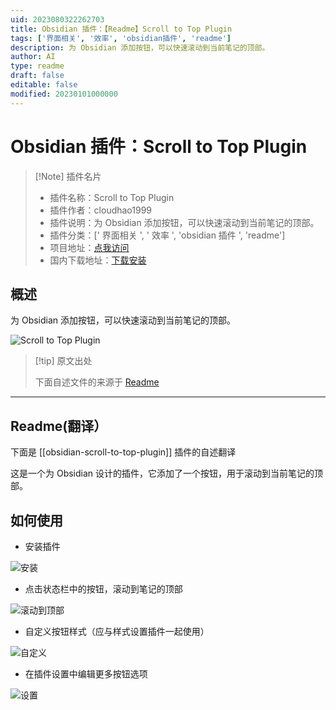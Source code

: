 ```yaml
---
uid: 2023080322262703
title: Obsidian 插件：【Readme】Scroll to Top Plugin
tags: ['界面相关', '效率', 'obsidian插件', 'readme']
description: 为 Obsidian 添加按钮，可以快速滚动到当前笔记的顶部。
author: AI
type: readme
draft: false
editable: false
modified: 20230101000000
---
```


# Obsidian 插件：Scroll to Top Plugin

> [!Note] 插件名片
> - 插件名称：Scroll to Top Plugin
> - 插件作者：cloudhao1999
> - 插件说明：为 Obsidian 添加按钮，可以快速滚动到当前笔记的顶部。
> - 插件分类：[' 界面相关 ', ' 效率 ', 'obsidian 插件 ', 'readme']
> - 项目地址：[点我访问](https://github.com/cloudhao1999/obsidian-scroll-to-top-plugin)
> - 国内下载地址：[下载安装](https://pkmer.cn/products/plugin/pluginMarket/?obsidian-scroll-to-top-plugin)

## 概述

为 Obsidian 添加按钮，可以快速滚动到当前笔记的顶部。

![Scroll to Top Plugin](https://cdn.pkmer.cn/covers/obsidian-scroll-to-top-plugin.png!pkmer)

> [!tip] 原文出处
>
>下面自述文件的来源于 [Readme](https://ghproxy.net/https://raw.githubusercontent.com/cloudhao1999/obsidian-scroll-to-top-plugin/main/README.md)
>

---

## Readme(翻译）

下面是 [[obsidian-scroll-to-top-plugin]] 插件的自述翻译

这是一个为 Obsidian 设计的插件，它添加了一个按钮，用于滚动到当前笔记的顶部。

## 如何使用

- 安装插件

![安装](https://cdn.staticaly.com/gh/cloudhao1999/image-hosting@master/image.21lz7ox3d5nk.webp)

- 点击状态栏中的按钮，滚动到笔记的顶部

![滚动到顶部](https://cdn.staticaly.com/gh/cloudhao1999/image-hosting@master/image.2yz8lr70uaw0.webp)

- 自定义按钮样式（应与样式设置插件一起使用）

![自定义](https://cdn.staticaly.com/gh/cloudhao1999/image-hosting@master/image.2xrir7lrm9c0.webp)

- 在插件设置中编辑更多按钮选项

![设置](https://cdn.staticaly.com/gh/cloudhao1999/image-hosting@master/image.3qbadlkn6y40.webp)
